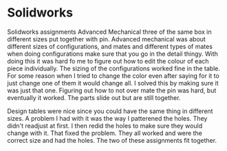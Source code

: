 




















































# Solidworks
Solidworks assignments
Advanced Mechanical three of the same box in different sizes
put together with pin. Advanced mechanical was about different sizes
of configurations, and mates and different types of mates
when doing configurations make sure that you go in the detail thingy.
With doing this it was hard fo me to figure out how to edit the colour of 
each piece individually. The sizing of the configurations worked fine in 
the table. For some reason when I tried to change the color even after
saying for it to just change one of them it would change all. I solved this
by making sure it was just that one. Figuring out how to not over mate
the pin was hard, but eventually it worked. The parts slide out but are still
together.

Design tables were nice since you could have the same thing in different 
sizes. A problem I had with it was the way I patterened the holes. They 
didn't readjust at first. I then redid the holes to make sure they would 
change with it. That fixed the problem. They all worked and were the correct
size and had the holes. The two of these assignments fit together.






















































